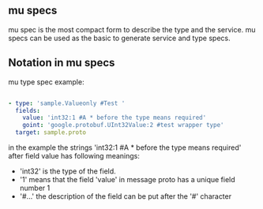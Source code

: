 ## mu specs
mu spec is the most compact form to describe the type and the service. mu specs can be used as
the basic to generate service and type specs. 

## Notation in mu specs


mu type spec example:
```yaml

- type: 'sample.Valueonly #Test '
  fields:
    value: 'int32:1 #A * before the type means required'
    goint: 'google.protobuf.UInt32Value:2 #test wrapper type'
  target: sample.proto
```
in the example the strings 'int32:1 #A * before the type means required' after field value has following meanings:
- 'int32' is the type of the field. 
- '1' means that the field 'value' in message proto has a unique field number 1 
- '#...' the description of the field can be put after the '#' character


